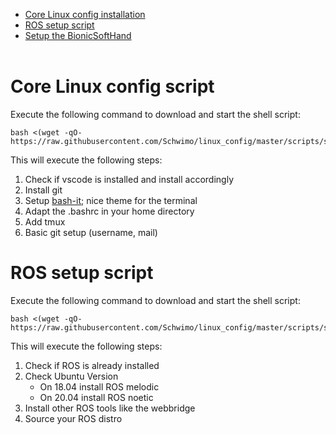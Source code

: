 
* [Core Linux config installation](#Core-Linux-config-script)
* [ROS setup script](#ROS-setup-script)
* [Setup the BionicSoftHand](#Setup-BionicSoftHand)
<br></br>

# Core Linux config script

Execute the following command to download and start the shell script:
```
bash <(wget -qO- https://raw.githubusercontent.com/Schwimo/linux_config/master/scripts/setup_linux_env.bash)
```

This will execute the following steps:
1. Check if vscode is installed and install accordingly
2. Install git
3. Setup [bash-it](https://github.com/Bash-it/bash-it); nice theme for the terminal
4. Adapt the .bashrc in your home directory
5. Add tmux
6. Basic git setup (username, mail)
    
# ROS setup script

Execute the following command to download and start the shell script:
```
bash <(wget -qO- https://raw.githubusercontent.com/Schwimo/linux_config/master/scripts/setup_ros.bash)
```

This will execute the following steps:
1. Check if ROS is already installed
2. Check Ubuntu Version
    * On 18.04 install ROS melodic
    * On 20.04 install ROS noetic
3. Install other ROS tools like the webbridge
4. Source your ROS distro
